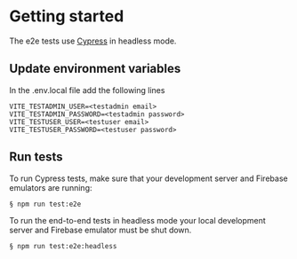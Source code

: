 # Getting started

The e2e tests use [Cypress](https://www.cypress.io/) in headless mode.

## Update environment variables

In the .env.local file add the following lines

```
VITE_TESTADMIN_USER=<testadmin email>
VITE_TESTADMIN_PASSWORD=<testadmin password>
VITE_TESTUSER_USER=<testuser email>
VITE_TESTUSER_PASSWORD=<testuser password>
```

## Run tests

To run Cypress tests, make sure that your development server and Firebase emulators are running:

```
§ npm run test:e2e
```

To run the end-to-end tests in headless mode your local development server and Firebase emulator must be shut down.

```
§ npm run test:e2e:headless
```
